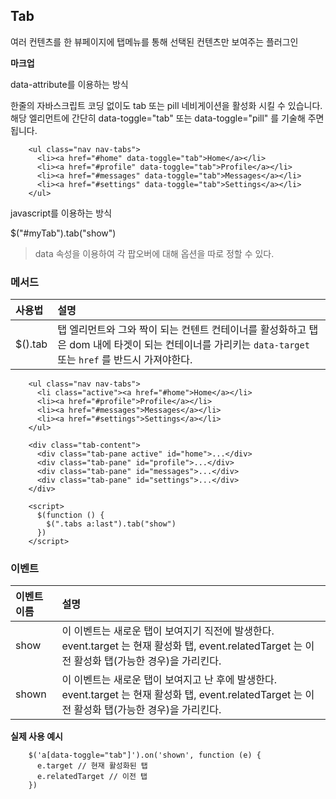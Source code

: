 <!--
layout: 'post'
section: 'Cornerstone Framework'
title: '탭'
outline: '탭'
date: '2012-11-16'
tagstr: 'widget'
subsection: 'Widget'
order: '[4, 3, 8]'
thumbnail: '4.3.08.tab.png'
-->

## Tab
여러 컨텐츠를 한 뷰페이지에 탭메뉴를 통해 선택된 컨텐츠만 보여주는 플러그인

__마크업__

data-attribute를 이용하는 방식

한줄의 자바스크립트 코딩 없이도 tab 또는 pill 네비게이션을 활성화 시킬 수 있습니다. 해당 엘리먼트에 간단히 data-toggle="tab" 또는 data-toggle="pill" 를 기술해 주면 됩니다.

``` cm
	<ul class="nav nav-tabs">
	  <li><a href="#home" data-toggle="tab">Home</a></li>
	  <li><a href="#profile" data-toggle="tab">Profile</a></li>
	  <li><a href="#messages" data-toggle="tab">Messages</a></li>
	  <li><a href="#settings" data-toggle="tab">Settings</a></li>
	</ul>
```

javascript를 이용하는 방식

$("#myTab").tab("show")



> data 속성을 이용하여 각 팝오버에 대해 옵션을 따로 정할 수 있다.

### 메서드

사용법 | 설명
:-- | :--
$().tab | 탭 엘리먼트와 그와 짝이 되는 컨텐트 컨테이너를 활성화하고 탭은 dom 내에 타겟이 되는 컨테이너를 가리키는 `data-target` 또는 `href` 를 반드시 가져야한다.

``` cm
	<ul class="nav nav-tabs">
	  <li class="active"><a href="#home">Home</a></li>
	  <li><a href="#profile">Profile</a></li>
	  <li><a href="#messages">Messages</a></li>
	  <li><a href="#settings">Settings</a></li>
	</ul>

	<div class="tab-content">
	  <div class="tab-pane active" id="home">...</div>
	  <div class="tab-pane" id="profile">...</div>
	  <div class="tab-pane" id="messages">...</div>
	  <div class="tab-pane" id="settings">...</div>
	</div>

	<script>
	  $(function () {
	    $(".tabs a:last").tab("show")
	  })
	</script>
```

### 이벤트

이벤트 이름 | 설명
:-- | :--
show | 이 이벤트는 새로운 탭이 보여지기 직전에 발생한다. event.target 는 현재 활성화 탭, event.relatedTarget 는 이전 활성화 탭(가능한 경우)을 가리킨다.
shown | 이 이벤트는 새로운 탭이 보여지고 난 후에 발생한다. event.target 는 현재 활성화 탭, event.relatedTarget 는 이전 활성화 탭(가능한 경우)을 가리킨다.

__실제 사용 예시__

``` cm
	$('a[data-toggle="tab"]').on('shown', function (e) {
	  e.target // 현재 활성화된 탭
	  e.relatedTarget // 이전 탭
	})
```
